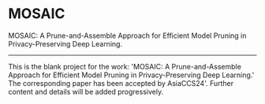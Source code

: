 # MOSAIC
MOSAIC: A Prune-and-Assemble Approach for Efficient Model Pruning in Privacy-Preserving Deep Learning.

------------------------------------------------
This is the blank project for the work: 'MOSAIC: A Prune-and-Assemble Approach for Efficient Model Pruning in Privacy-Preserving Deep Learning.' The corresponding paper has been accepted by AsiaCCS24'. Further content and details will be added progressively.
